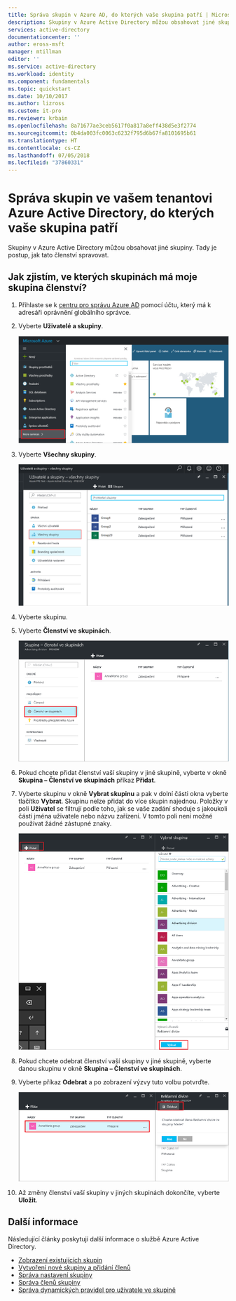 ```yaml
---
title: Správa skupin v Azure AD, do kterých vaše skupina patří | Microsoft Docs
description: Skupiny v Azure Active Directory můžou obsahovat jiné skupiny. Tady je postup, jak tato členství spravovat.
services: active-directory
documentationcenter: ''
author: eross-msft
manager: mtillman
editor: ''
ms.service: active-directory
ms.workload: identity
ms.component: fundamentals
ms.topic: quickstart
ms.date: 10/10/2017
ms.author: lizross
ms.custom: it-pro
ms.reviewer: krbain
ms.openlocfilehash: 8a71677ae3ceb5617f0a817a8eff438d5e3f2774
ms.sourcegitcommit: 0b4da003fc0063c6232f795d6b67fa8101695b61
ms.translationtype: HT
ms.contentlocale: cs-CZ
ms.lasthandoff: 07/05/2018
ms.locfileid: "37860331"
---
```

# <a name="manage-to-which-groups-a-group-belongs-in-your-azure-active-directory-tenant"></a>Správa skupin ve vašem tenantovi Azure Active Directory, do kterých vaše skupina patří
Skupiny v Azure Active Directory můžou obsahovat jiné skupiny. Tady je postup, jak tato členství spravovat.

## <a name="how-do-i-find-the-groups-of-which-my-group-is-a-member"></a>Jak zjistím, ve kterých skupinách má moje skupina členství?
1. Přihlaste se k [centru pro správu Azure AD](https://aad.portal.azure.com) pomocí účtu, který má k adresáři oprávnění globálního správce.
2. Vyberte **Uživatelé a skupiny**.

   ![Obrázek otevření uživatelů a skupin](./media/active-directory-groups-membership-azure-portal/search-user-management.png)
1. Vyberte **Všechny skupiny**.

   ![Obrázek výběru skupin](./media/active-directory-groups-membership-azure-portal/view-groups-blade.png)
1. Vyberte skupinu.
2. Vyberte **Členství ve skupinách**.

   ![Obrázek otevření členství ve skupinách](./media/active-directory-groups-membership-azure-portal/group-membership-blade.png)
1. Pokud chcete přidat členství vaší skupiny v jiné skupině, vyberte v okně **Skupina – Členství ve skupinách** příkaz **Přidat**.
2. Vyberte skupinu v okně **Vybrat skupinu** a pak v dolní části okna vyberte tlačítko **Vybrat**. Skupinu nelze přidat do více skupin najednou. Položky v poli **Uživatel** se filtrují podle toho, jak se vaše zadání shoduje s jakoukoli částí jména uživatele nebo názvu zařízení. V tomto poli není možné používat žádné zástupné znaky.

   ![Přidání členství ve skupinách](./media/active-directory-groups-membership-azure-portal/add-group-membership.png)
8. Pokud chcete odebrat členství vaší skupiny v jiné skupině, vyberte danou skupinu v okně **Skupina – Členství ve skupinách**.
9. Vyberte příkaz **Odebrat** a po zobrazení výzvy tuto volbu potvrďte.

   ![Příkaz pro odebrání členství](./media/active-directory-groups-membership-azure-portal/remove-group-membership.png)
10. Až změny členství vaší skupiny v jiných skupinách dokončíte, vyberte **Uložit**.

## <a name="additional-information"></a>Další informace
Následující články poskytují další informace o službě Azure Active Directory.

* [Zobrazení existujících skupin](active-directory-groups-view-azure-portal.md)
* [Vytvoření nové skupiny a přidání členů](active-directory-groups-create-azure-portal.md)
* [Správa nastavení skupiny](active-directory-groups-settings-azure-portal.md)
* [Správa členů skupiny](active-directory-groups-members-azure-portal.md)
* [Správa dynamických pravidel pro uživatele ve skupině](../users-groups-roles/groups-dynamic-membership.md)
